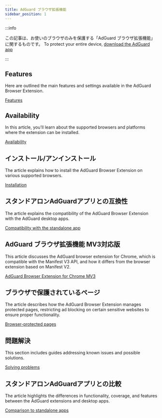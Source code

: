 ```yaml
---
title: AdGuard ブラウザ拡張機能
sidebar_position: 1
---
```


:::info

この記事は、お使いのブラウザのみを保護する「AdGuard ブラウザ拡張機能」に関するものです。 To protect your entire device, [download the AdGuard app](https://adguard.com/download.html?auto=true)

:::

## Features

Here are outlined the main features and settings available in the AdGuard Browser Extension.

[Features](/adguard-browser-extension/features/features.md)

## Availability

In this article, you'll learn about the supported browsers and platforms where the extension can be installed.

[Availability](/adguard-browser-extension/availability.md)

## インストール/アンインストール

The article explains how to install the AdGuard Browser Extension on various supported browsers.

[Installation](/adguard-browser-extension/installation.md)

## スタンドアロンAdGuardアプリとの互換性

The article explains the compatibility of the AdGuard Browser Extension with the AdGuard desktop apps.

[Compatibility with the standalone app](adguard-browser-extension/compatibility.md)

## AdGuard ブラウザ拡張機能 MV3対応版

This article discusses the AdGuard browser extension for Chrome, which is compatible with the Manifest V3 API, and how it differs from the browser extension based on Manifest V2.

[AdGuard Browser Extension for Chrome MV3](/adguard-browser-extension/mv3-version/)

## ブラウザで保護されているページ

The article describes how the AdGuard Browser Extension manages protected pages, restricting ad blocking on certain sensitive websites to ensure proper functionality.

[Browser-protected pages](/adguard-browser-extension/protected-pages.md)

## 問題解決

This section includes guides addressing known issues and possible solutions.

[Solving problems](/adguard-browser-extension/solving-problems/solving-problems.md)

## スタンドアロンAdGuardアプリとの比較

The article highlights the differences in functionality, coverage, and features between the AdGuard extensions and desktop apps.

[Comparison to standalone apps](/adguard-browser-extension/comparison-standalone.md)
